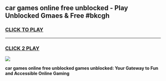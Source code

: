 
## car games online free unblocked - Play Unblocked Gmaes & Free #bkcgh
<h3>
<a href="https://premium.freeplayer.one?title=car_games_online_free_unblocked&ref=03M">CLICK TO PLAY</a></h3>
<hr>

<h3>
<a href="https://premium.freeplayer.one?title=car_games_online_free_unblocked&ref=03M">CLICK 2 PLAY</a>
  
</h3>

<a href="https://premium.freeplayer.one?title=car_games_online_free_unblocked&ref=03M"><img src="https://clearcache.store/games.png"></a>


**car games online free unblocked games unblocked: Your Gateway to Fun and Accessible Online Gaming**
